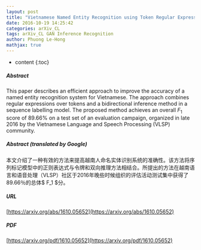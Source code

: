 ```yaml
---
layout: post
title: "Vietnamese Named Entity Recognition using Token Regular Expressions and Bidirectional Inference"
date: 2016-10-19 14:25:42
categories: arXiv_CL
tags: arXiv_CL GAN Inference Recognition
author: Phuong Le-Hong
mathjax: true
---
```


* content
{:toc}

##### Abstract
This paper describes an efficient approach to improve the accuracy of a named entity recognition system for Vietnamese. The approach combines regular expressions over tokens and a bidirectional inference method in a sequence labelling model. The proposed method achieves an overall $F_1$ score of 89.66% on a test set of an evaluation campaign, organized in late 2016 by the Vietnamese Language and Speech Processing (VLSP) community.

##### Abstract (translated by Google)
本文介绍了一种有效的方法来提高越南人命名实体识别系统的准确性。该方法将序列标记模型中的正则表达式与令牌和双向推理方法相结合。所提出的方法在越南语言和语音处理（VLSP）社区于2016年晚些时候组织的评估活动测试集中获得了89.66％的总体$ F_1 $分。

##### URL
[https://arxiv.org/abs/1610.05652](https://arxiv.org/abs/1610.05652)

##### PDF
[https://arxiv.org/pdf/1610.05652](https://arxiv.org/pdf/1610.05652)

